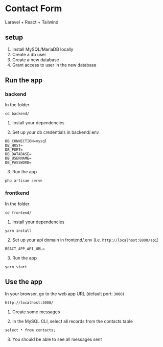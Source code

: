 #  Contact Form
Laravel  + React + Tailwind

## setup 

1. Install MySQL/MariaDB locally
2. Create a db user
3. Create a new database
4. Grant access to user in the new database

## Run the app

### backend
In the folder
```
cd backend/
```
1. Install your dependencies

2. Set up your db credentials in backend/.env
```
DB_CONNECTION=mysql
DB_HOST=
DB_PORT=
DB_DATABASE=
DB_USERNAME=
DB_PASSWORD=
```

3. Run the app
```
php artisan serve
```

### frontkend
In the folder
```
cd frontend/
```
1. Install your dependencies
```
yarn install
```
2. Set up your api domain in frontend/.env (i.e. `http://localhost:8000/api`)
```
REACT_APP_API_URL=
```
3. Run the app
```
yarn start
```

## Use the app
In your browser, go to the web app URL (default port: `3000`)
```
http://localhost:3000/
```

1. Create some messages

2. In the MySQL CLI, select all records from the contacts table
```
select * from contacts;
```

3. You should be able to see all messages sent